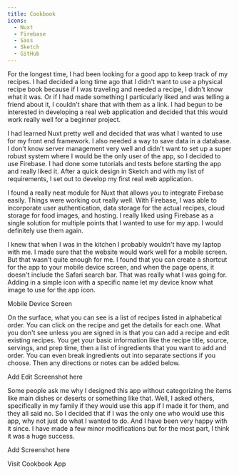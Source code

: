 ```yaml
---
title: Cookbook
icons:
  - Nuxt
  - Firebase
  - Sass
  - Sketch
  - GitHub
---
```


For the longest time, I had been looking for a good app to keep track of my recipes. I had decided a long time ago that I didn't want to use a physical recipe book because if I was traveling and needed a recipe, I didn't know what it was. Or if I had made something I particularly liked and was telling a friend about it, I couldn't share that with them as a link. I had begun to be interested in developing a real web application and decided that this would work really well for a beginner project. 

I had learned Nuxt pretty well and decided that was what I wanted to use for my front end framework. I also needed a way to save data in a database. I don't know server management very well and didn't want to set up a super robust system where I would be the only user of the app, so I decided to use Firebase. I had done some tutorials and tests before starting the app and really liked it. After a quick design in Sketch and with my list of requirements, I set out to develop my first real web application.

I found a really neat module for Nuxt that allows you to integrate Firebase easily. Things were working out really well. With Firebase, I was able to incorporate user authentication, data storage for the actual recipes, cloud storage for food images, and hosting. I really liked using Firebase as a single solution for multiple points that I wanted to use for my app. I would definitely use them again. 

I knew that when I was in the kitchen I probably wouldn't have my laptop with me. I made sure that the website would work well for a mobile screen. But that wasn't quite enough for me. I found that you can create a shortcut for the app to your mobile device screen, and when the page opens, it doesn't include the Safari search bar. That was really what I was going for. Adding in a simple icon with a specific name let my device know what image to use for the app icon. 

<dev-note>Mobile Device Screen</dev-note>

On the surface, what you can see is a list of recipes listed in alphabetical order. You can click on the recipe and get the details for each one. What you don't see unless you are signed in is that you can add a recipe and edit existing recipes. You get your basic information like the recipe title, source, servings, and prep time, then a list of ingredients that you want to add and order. You can even break ingredients out into separate sections if you choose. Then any directions or notes can be added below.

<dev-note>Add Edit Screenshot here</dev-note>

Some people ask me why I designed this app without categorizing the items like main dishes or deserts or something like that. Well, I asked others, specifically in my family if they would use this app if I made it for them, and they all said no. So I decided that if I was the only one who would use this app, why not just do what I wanted to do. And I have been very happy with it since. I have made a few minor modifications but for the most part, I think it was a huge success.

<dev-note>Add Screenshot here</dev-note>

<content-btn href="https://cookbook.nathanblaylock.com/">Visit Cookbook App</content-btn>